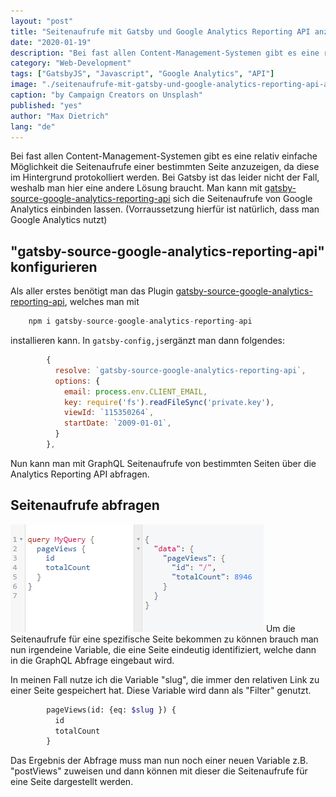 ```yaml
---
layout: "post"
title: "Seitenaufrufe mit Gatsby und Google Analytics Reporting API anzeigen"
date: "2020-01-19"
description: "Bei fast allen Content-Management-Systemen gibt es eine relativ einfache Möglichkeit die Seitenaufrufe einer bestimmten Seite anzuzeigen, da diese im Hintergrund protokolliert werden. Bei Gatsby ist das leider nicht der Fall, weshalb man hier eine andere Lösung braucht"
category: "Web-Development"
tags: ["GatsbyJS", "Javascript", "Google Analytics", "API"]
image: "./seitenaufrufe-mit-gatsby-und-google-analytics-reporting-api-anzeigen.jpg"
caption: "by Campaign Creators on Unsplash"
published: "yes"
author: "Max Dietrich"
lang: "de"
---
```


Bei fast allen Content-Management-Systemen gibt es eine relativ einfache Möglichkeit die Seitenaufrufe einer bestimmten Seite anzuzeigen, da diese im Hintergrund protokolliert werden. Bei Gatsby ist das leider nicht der Fall, weshalb man hier eine andere Lösung braucht. Man kann mit [gatsby-source-google-analytics-reporting-api](https://www.gatsbyjs.org/packages/gatsby-source-google-analytics-reporting-api/) sich die Seitenaufrufe von Google Analytics einbinden lassen. (Vorraussetzung hierfür ist natürlich, dass man Google Analytics nutzt)

## [](#gatsby-source-google-analytics-reporting-api-konfigurieren)"gatsby-source-google-analytics-reporting-api" konfigurieren

Als aller erstes benötigt man das Plugin [gatsby-source-google-analytics-reporting-api](https://www.gatsbyjs.org/packages/gatsby-source-google-analytics-reporting-api/), welches man mit

```js
    npm i gatsby-source-google-analytics-reporting-api
```

installieren kann. In `gatsby-config,js`ergänzt man dann folgendes:

```js
        {
          resolve: `gatsby-source-google-analytics-reporting-api`,
          options: {
            email: process.env.CLIENT_EMAIL,
            key: require('fs').readFileSync('private.key'),
            viewId: `115350264`,
            startDate: `2009-01-01`,
          }
        },
```

Nun kann man mit GraphQL Seitenaufrufe von bestimmten Seiten über die Analytics Reporting API abfragen.

## [](#seitenaufrufe-abfragen)Seitenaufrufe abfragen

![GraphQL-Abfrage](./GraphQL-Abfrage.png "GraphQL-Abfrage nach Seitenaufrufen")
Um die Seitenaufrufe für eine spezifische Seite bekommen zu können brauch man nun irgendeine Variable, die eine Seite eindeutig identifiziert, welche dann in die GraphQL Abfrage eingebaut wird.

In meinen Fall nutze ich die Variable "slug", die immer den relativen Link zu einer Seite gespeichert hat. Diese Variable wird dann als "Filter" genutzt.

```graphql
        pageViews(id: {eq: $slug }) {
          id
          totalCount
        }
```

Das Ergebnis der Abfrage muss man nun noch einer neuen Variable z.B. "postViews" zuweisen und dann können mit dieser die Seitenaufrufe für eine Seite dargestellt werden. 